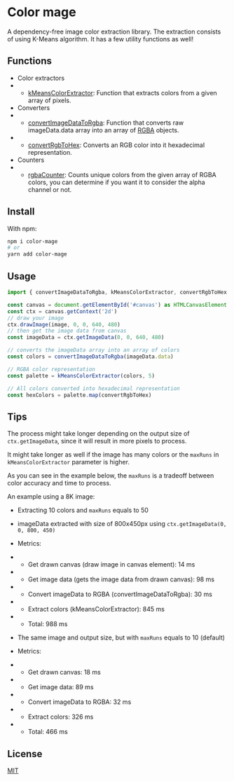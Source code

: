 # Color mage

A dependency-free image color extraction library.
The extraction consists of using K-Means algorithm.
It has a few utility functions as well!

## Functions

* Color extractors
* * [kMeansColorExtractor](./src/extractors/kMeansColorExtractor.ts): Function that extracts colors from a given array of pixels.
* Converters
* * [convertImageDataToRgba](./src/convert/convertImageDataToRgba.ts): Function that converts raw imageData.data array into an array of [RGBA](./src/types.ts) objects.
* * [convertRgbToHex](./src/convert/convertRgbToHex.ts): Converts an RGB color into it hexadecimal representation.
* Counters
* * [rgbaCounter](./src/counter/rgbaCounter.ts): Counts unique colors from the given array of RGBA colors, you can determine if you want it to consider the alpha channel or not.

## Install

With npm:
```bash
npm i color-mage
# or
yarn add color-mage
```

## Usage

```typescript
import { convertImageDataToRgba, kMeansColorExtractor, convertRgbToHex } from 'color-mage'

const canvas = document.getElementById('#canvas') as HTMLCanvasElement
const ctx = canvas.getContext('2d')
// draw your image
ctx.drawImage(image, 0, 0, 640, 480)
// then get the image data from canvas
const imageData = ctx.getImageData(0, 0, 640, 480)

// converts the imageData array into an array of colors
const colors = convertImageDataToRgba(imageData.data)

// RGBA color representation
const palette = kMeansColorExtractor(colors, 5)

// All colors converted into hexadecimal representation
const hexColors = palette.map(convertRgbToHex)
```

## Tips

The process might take longer depending on the output size of `ctx.getImageData`,
since it will result in more pixels to process.

It might take longer as well if the image has many colors or the `maxRuns` in `kMeansColorExtractor` parameter is higher.

As you can see in the example below, the `maxRuns` is a tradeoff between color accuracy and time to process.

An example using a 8K image:
* Extracting 10 colors and `maxRuns` equals to 50
* imageData extracted with size of 800x450px using `ctx.getImageData(0, 0, 800, 450)`
* Metrics:
* * Get drawn canvas (draw image in canvas element): 14 ms
* * Get image data (gets the image data from drawn canvas): 98 ms
* * Convert imageData to RGBA (convertImageDataToRgba): 30 ms
* * Extract colors (kMeansColorExtractor): 845 ms
* * Total: 988 ms


* The same image and output size, but with `maxRuns` equals to 10 (default)
* Metrics:
* * Get drawn canvas: 18 ms
* * Get image data: 89 ms
* * Convert imageData to RGBA: 32 ms
* * Extract colors: 326 ms
* * Total: 466 ms

## License

[MIT](https://choosealicense.com/licenses/mit/)
